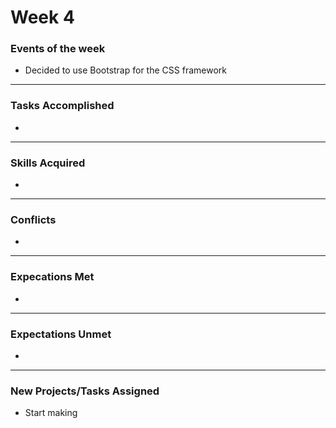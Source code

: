 # Week 4

### Events of the week
- Decided to use Bootstrap for the CSS framework

------------------

### Tasks Accomplished
- 

------------------

### Skills Acquired
- 

------------------

### Conflicts
- 

------------------

### Expecations Met
- 

------------------

### Expectations Unmet
- 

------------------

### New Projects/Tasks Assigned
- Start making 